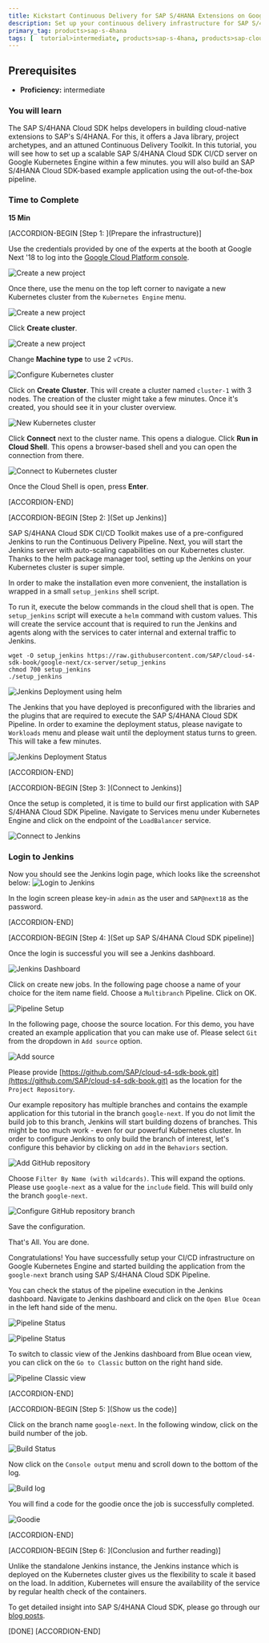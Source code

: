 ```yaml
---
title: Kickstart Continuous Delivery for SAP S/4HANA Extensions on Google Kubernetes Engine
description: Set up your continuous delivery infrastructure for SAP S/4HANA extension applications on Google Kubernetes Engine.
primary_tag: products>sap-s-4hana
tags: [  tutorial>intermediate, products>sap-s-4hana, products>sap-cloud-platform, products>sap-s-4hana-cloud-sdk, topic>cloud, topic>Continues delivery, topic>Pipeline ]
---
```


## Prerequisites  
 - **Proficiency:** intermediate

### You will learn
The SAP S/4HANA Cloud SDK helps developers in building cloud-native extensions to SAP's S/4HANA. For this, it offers a Java library, project archetypes, and an attuned Continuous Delivery Toolkit. In this tutorial, you will see how to set up a scalable SAP S/4HANA Cloud SDK CI/CD server on Google Kubernetes Engine within a few minutes. you will also build an SAP S/4HANA Cloud SDK-based example application using the out-of-the-box pipeline.

### Time to Complete
**15 Min**

[ACCORDION-BEGIN [Step 1: ](Prepare the infrastructure)]

Use the credentials provided by one of the experts at the booth at Google Next '18 to log into the [Google Cloud Platform console](https://console.cloud.google.com).

![Create a new project](project.png)

Once there, use the menu on the top left corner to navigate a new Kubernetes cluster from the `Kubernetes Engine` menu.

![Create a new project](new.png)

Click **Create cluster**.

![Create a new project](new2.png)

Change **Machine type** to use 2 `vCPUs`.

![Configure Kubernetes cluster](2.PNG)

Click on **Create Cluster**. This will create a cluster named `cluster-1` with 3 nodes.  The creation of the cluster might take a few minutes. Once it's created, you should see it in your cluster overview.

![New Kubernetes cluster](4.PNG)

Click **Connect** next to the cluster name. This opens a dialogue. Click **Run in Cloud Shell**. This opens a browser-based shell and you can open the connection from there.

![Connect to Kubernetes cluster](5.PNG)

Once the Cloud Shell is open, press **Enter**.

[ACCORDION-END]

[ACCORDION-BEGIN [Step 2: ](Set up Jenkins)]

SAP S/4HANA Cloud SDK CI/CD Toolkit makes use of a pre-configured Jenkins to run the Continuous Delivery Pipeline. Next, you will start the Jenkins server with auto-scaling capabilities on our Kubernetes cluster. Thanks to the helm package manager tool, setting up the Jenkins on your Kubernetes cluster is super simple.

In order to make the installation even more convenient, the installation is wrapped in a small `setup_jenkins` shell script.

To run it, execute the below commands in the cloud shell that is open. The `setup_jenkins` script will execute a `helm` command with custom values. This will create the service account that is required to run the Jenkins and agents along with the services to cater internal and external traffic to Jenkins.

```
wget -O setup_jenkins https://raw.githubusercontent.com/SAP/cloud-s4-sdk-book/google-next/cx-server/setup_jenkins
chmod 700 setup_jenkins
./setup_jenkins
```

![Jenkins Deployment using helm](9.PNG)

The Jenkins that you have deployed is preconfigured with the libraries and the plugins that are required to execute the SAP S/4HANA Cloud SDK Pipeline.
In order to examine the deployment status, please navigate to `Workloads` menu and please wait until the deployment status turns to green. This will take a few minutes.

![Jenkins Deployment Status](11.PNG)

[ACCORDION-END]

[ACCORDION-BEGIN [Step 3: ](Connect to Jenkins)]

Once the setup is completed, it is time to build our first application with SAP S/4HANA Cloud SDK Pipeline. Navigate to Services menu under Kubernetes Engine and click on the endpoint of the `LoadBalancer` service.

![Connect to Jenkins](10.PNG)

### Login to Jenkins

Now you should see the Jenkins login page, which looks like the screenshot below:
![Login to Jenkins](12.PNG)

In the login screen please key-in `admin` as the user and `SAP@next18` as the password.


[ACCORDION-END]

[ACCORDION-BEGIN [Step 4: ](Set up SAP S/4HANA Cloud SDK pipeline)]

Once the login is successful you will see a Jenkins dashboard.

![Jenkins Dashboard](13.PNG)

Click on create new jobs. In the following page choose a name of your choice for the item name field.  Choose a `Multibranch` Pipeline. Click on OK.

![Pipeline Setup](14.PNG)

In the following page, choose the source location. For this demo, you have created an example application that you can make use of. Please select `Git` from the dropdown in `Add source` option.

![Add source](15.PNG)

Please provide [https://github.com/SAP/cloud-s4-sdk-book.git](https://github.com/SAP/cloud-s4-sdk-book.git) as the location for the `Project Repository`.

Our example repository has multiple branches and contains the example application for this tutorial in the branch `google-next`. If you do not limit the build job to this branch, Jenkins will start building dozens of branches. This might be too much work - even for our powerful Kubernetes cluster. In order to configure Jenkins to only build the branch of interest, let's configure this behavior by clicking on `add` in the `Behaviors` section.

![Add GitHub repository](16.PNG)

Choose `Filter By Name (with wildcards)`. This will expand the options. Please use `google-next` as a value for the `include` field.  This will build only the branch `google-next`.

![Configure GitHub repository branch](17.PNG)

Save the configuration.

That's All. You are done.

Congratulations! You have successfully setup your CI/CD infrastructure on Google Kubernetes Engine and started building the application from the `google-next` branch using SAP S/4HANA Cloud SDK Pipeline.

You can check the status of the pipeline execution in the Jenkins dashboard. Navigate to Jenkins dashboard and click on the `Open Blue Ocean` in the left hand side of the menu.

![Pipeline Status](23.PNG)

![Pipeline Status](22.PNG)

To switch to classic view of the Jenkins dashboard from Blue ocean view, you can click on the `Go to Classic` button on the right hand side.

![Pipeline Classic view](18.PNG)

[ACCORDION-END]

[ACCORDION-BEGIN [Step 5: ](Show us the code)]

Click on the branch name `google-next`. In the following window, click on the build number of the job.

![Build Status](19.PNG)

Now click on the `Console output` menu and scroll down to the bottom of the log.

![Build log](20.PNG)

You will find a code for the goodie once the job is successfully completed.

![Goodie](21.PNG)

[ACCORDION-END]

[ACCORDION-BEGIN [Step 6: ](Conclusion and further reading)]

Unlike the standalone Jenkins instance, the Jenkins instance which is deployed on the Kubernetes cluster gives us the flexibility to scale it based on the load. In addition, Kubernetes will ensure the availability of the service by regular health check of the containers.

To get detailed insight into SAP S/4HANA Cloud SDK, please go through our [blog posts](https://blogs.sap.com/2017/05/10/first-steps-with-sap-s4hana-cloud-sdk/).  

[DONE]
[ACCORDION-END]
